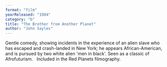 ```yaml
---
format: "film"
yearReleased: "1984"
category: "b"
title: "The Brother from Another Planet"
author: "John Sayles"
---
```

Gentle comedy, showing incidents in the experience of an  alien slave who has escaped and crash-landed in New York; he appears  African-American, and is pursued by two white alien 'men in black'. Seen as a  classic of Afrofuturism.
 
Included in the Red  Planets filmography.
 